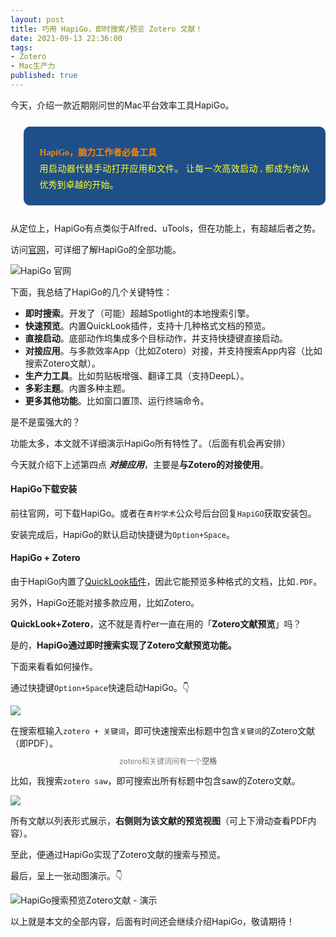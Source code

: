 ```yaml
---
layout: post
title: 巧用 HapiGo，即时搜索/预览 Zotero 文献！
date: 2021-09-13 22:36:00
tags: 
- Zotero
- Mac生产力
published: true
---
```




今天，介绍一款近期刚问世的Mac平台效率工具HapiGo。





<blockquote data-tool="科技兽" style="border-top: none;border-right: none;border-bottom: none;font-size: 0.9em;background: url(https://figurebed-iseex.oss-cn-hangzhou.aliyuncs.com/img/20210519013028.png) 10px 10px / 40px no-repeat rgb(31,79,137);overflow: auto;color: inherit;border-left: 0px;padding: 1.2em 2em;margin-bottom: 2em;margin-top: 2em;text-align: center;border-radius: 10px;"><p style="font-family: Optima-Regular, Optima, PingFangSC-light, PingFangTC-light, &quot;PingFang SC&quot;, Cambria, Cochin, Georgia, Times, &quot;Times New Roman&quot;, serif;text-align: justify;line-height: 26px;margin-top: 1em;margin-bottom: 0.3em;font-size: 14px;color: rgb(255, 255, 38);"><strong style="color: #fc8705;">HapiGo，脑力工作者必备工具</strong><br  />用启动器代替手动打开应用和文件。
让每一次高效启动 , 都成为你从优秀到卓越的开始。👏</p></blockquote>

从定位上，HapiGo有点类似于Alfred、uTools，但在功能上，有超越后者之势。

访问[官网](http://hapigo.com "HapiGo官网")，可详细了解HapiGo的全部功能。


![HapiGo 官网](https://gitee.com/iseex/figurebed/raw/master/img/20210911195951.png)

下面，我总结了HapiGo的几个关键特性：

- **即时搜索**。开发了（可能）超越Spotlight的本地搜索引擎。
- **快速预览**。内置QuickLook插件，支持十几种格式文档的预览。
- **直接启动**。底部动作坞集成多个目标动作，并支持快捷键直接启动。
- **对接应用**。与多款效率App（比如Zotero）对接，并支持搜索App内容（比如搜索Zotero文献）。
- **生产力工具**。比如剪贴板增强、翻译工具（支持DeepL）。
- **多彩主题**。内置多种主题。
- **更多其他功能**。比如窗口置顶、运行终端命令。

是不是蛮强大的？

功能太多，本文就不详细演示HapiGo所有特性了。（后面有机会再安排）

今天就介绍下上述第四点 ***对接应用***，主要是**与Zotero的对接使用**。

#### HapiGo下载安装

前往官网，可下载HapiGo。或者在`青柠学术`公众号后台回复`HapiGO`获取安装包。

安装完成后，HapiGo的默认启动快捷键为`Option+Space`。

#### HapiGo + Zotero

由于HapiGo内置了[QuickLook插件](https://mp.weixin.qq.com/s/Cc1Y0QcDzePHWUkKp_MPIQ)，因此它能预览多种格式的文档，比如`.PDF`。

另外，HapiGo还能对接多款应用，比如Zotero。

**QuickLook+Zotero**，这不就是青柠er一直在用的「**Zotero文献预览**」吗？

是的，**HapiGo通过即时搜索实现了Zotero文献预览功能。**

下面来看看如何操作。

通过快捷键`Option+Space`快速启动HapiGo。👇

![](https://gitee.com/iseex/figurebed/raw/master/img/20210912202204.png)

在搜索框输入`zotero + 关键词`，即可快速搜索出标题中包含`关键词`的Zotero文献（即PDF）。

<span style="line-height:1;padding:0px 20px;font-size:12px;display:block;text-align:center;color:gray;">zotero和关键词间有一个**空格**</span>



比如，我搜索`zotero saw`，即可搜索出所有标题中包含saw的Zotero文献。


![](https://gitee.com/iseex/figurebed/raw/master/img/20210912202426.png)



所有文献以列表形式展示，**右侧则为该文献的预览视图**（可上下滑动查看PDF内容）。

至此，便通过HapiGo实现了Zotero文献的搜索与预览。


最后，呈上一张动图演示。👇



![HapiGo搜索预览Zotero文献 - 演示](https://raw.githubusercontent.com/iseex/iseex.github.io/master/images/Kapture%202021-09-07%20at%2021.59.26.gif)

以上就是本文的全部内容，后面有时间还会继续介绍HapiGo，敬请期待！

